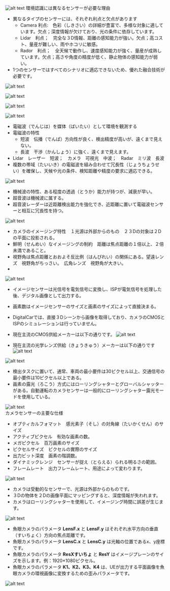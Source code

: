![alt text](0124_sensor_fusion_00.png) 
環境認識には異なるセンサーが必要な理由
- 異なるタイプのセンサーには、それぞれ利点と欠点があります
   - Camera 利点:　色彩（しきさい）の詳細が豊富で、多様な対象に適しています。欠点；深度情報が欠けており、光の条件に依存しています。
   - Lidar　利点；　完全な３D情報、距離の感知能力が強い。欠点；高コスト、量産が難しい、雨やホコリに敏感。
   - Rador　利点；　全天候で動作し、速度感知能力が強く、量産が成熟しています。欠点；高さや角度の精度が低く、静止物体の感知能力が弱い。
- 1つのセンサーではすべてのシナリオに適応できないため、優れた融合技術が必要です。

![alt text](0124_sensor_fusion_01.png) 

![alt text](0124_sensor_fusion_02.png) 

![alt text](0124_sensor_fusion_03.png) 

![alt text](0124_sensor_fusion_04.png) 
- 電磁波（でんじは）を媒体（ばいたい）として環境を観測する
- 電磁波の特性
    - 短波　伝播（でんぱ）方向性が良く、検出精度が高いが、遠くまで見えない。　
    - 長波　干渉（かんしょう）に強く、遠くまで見えます。
- Lidar　レーザー　短波；　カメラ　可視光　中波；　Radar　ミリ波　長波
- 複数の帯域（たいいき）の電磁波を組み合わせて冗長性（じょうちょうせい）を確保し、天候や光の条件、検知距離や精度の要求に適応できる。


![alt text](0124_sensor_fusion_05.png)  
- 機械波の特性、ある程度の透過（とうか）能力が持つが、減衰が早い。
- 超音波は機械波に属する。
- 超音波レーダーは近距離検出能力を強化でき、近距離に置いて電磁波センサーと相互に冗長性を持つ。

![alt text](0124_sensor_fusion_07.png) 
- カメラのイメージング特性　１光源は外部からのもの　２３Dの対象は２Dの平面に投影される。
- 鮮明（せんめい）なイメージングの制約　距離は焦点距離の１倍以上、２倍未満であること。
- 視野角は焦点距離とおおよそ反比例（はんぴれい）の関係にある。望遠レンズ　視野角がちっさい。　広角レンズ　視野角が大きい。
- 
![alt text](0124_sensor_fusion_08.png) 

- イメージセンサーは光信号を電気信号に変換し、ISPが電気信号を処理した後、デジタル画像として出力する。
- 画素数はイメージセンサーのサイズと画素のサイズによって直接決まる。

- DigitalCarでは、直接３Dシーンから画像を取得しており、カメラのCMOSとISPのシミュレーションは行っていません。
- 現在主流のCMOS供給メーカーは以下の通りです。
![alt text]({311B482C-D20C-4550-B2D7-7333D97440C8}.png)

- 現在主流の光学レンズ供給（きょうきゅう）メーカーは以下の通りです
  ![alt text]({6047FC64-276C-49D4-9690-EF337DBFF021}.png)

![alt text](0124_sensor_fusion_09.png) 
- 検出タスクに置いて、通常、車両の最小要件は30ピクセル以上、交通信号の最小要件は10ピクセル以上である。
- 画素の露光（ろこう）方式にはローリングシャターとグローバルシャッターがある。自動運転のカメラセンサーは一般的にローリングシャター露光モードを使用している。

![alt text](0124_sensor_fusion_10.png)    
カメラセンサーの主要な仕様
- オプティカルフォマット　感光素子（そし）の対角線（たいかくせん）のサイズ
- アクティブピクセル　有効な画素の数。
- メガピクセル　百万画素のサイズ
- ピクセルサイズ　ピクセルの實際のサイズ
- 出力ビット深度　画素の階調数。
- ダイナミックレンジ　センサーが捉え（とらえる）られる明るさの範囲。
- フレームレート　出力フレームレート、用途によって変わります。

   
![alt text](0124_sensor_fusion_11.png) 

- カメラは受動的なセンサーで、光源は外部からのものです。
- ３Dの物体を２Dの画像平面にマッピングすると、深度情報が失われます。
- カメラはローリングシャターを使用して、イメージング時間に誤差が生じます。

![alt text](0124_sensor_fusion_12.png) 

- 魚眼カメラのパラメータ **LensF.x** と **LensF.y** はそれぞれ水平方向の垂直（すいちょく）方向の焦点距離です。
- 魚眼カメラのパラメータ **LensC.x** と **LensC.y** は光軸の位置であるx、y座標です。
- 魚眼カメラのパラメータ **ResXすいちょ** と **ResY** はイメージプレーンのサイズを示します。例：1920×1080ピクセル。
- 魚眼カメラのパラメータ **K1、K2、K3、K4** は、UEが出力する平面画像を魚眼カメラの環視画像に変換するための歪みパラメータです。

![alt text](0124_sensor_fusion_13.png) 
